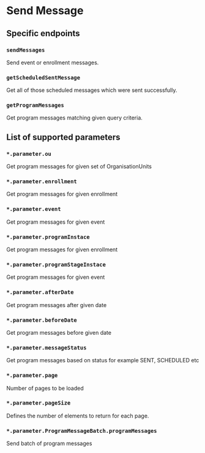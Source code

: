 # Send Message

## Specific endpoints

### `sendMessages`

Send event or enrollment messages.

### `getScheduledSentMessage`

Get all of those scheduled messages which were sent successfully.

### `getProgramMessages`

Get program messages matching given query criteria.

## List of supported parameters

### `*.parameter.ou`

Get program messages for given set of OrganisationUnits

### `*.parameter.enrollment`

Get program messages for given enrollment

### `*.parameter.event`

Get program messages for given event

### `*.parameter.programInstace`

Get program messages for given enrollment

### `*.parameter.programStageInstace`

Get program messages for given event

### `*.parameter.afterDate`

Get program messages after given date

### `*.parameter.beforeDate`

Get program messages before given date

### `*.parameter.messageStatus`

Get program messages based on status for example SENT, SCHEDULED etc

### `*.parameter.page`

Number of pages to be loaded

### `*.parameter.pageSize`

Defines the number of elements to return for each page.

### `*.parameter.ProgramMessageBatch.programMessages`

Send batch of program messages